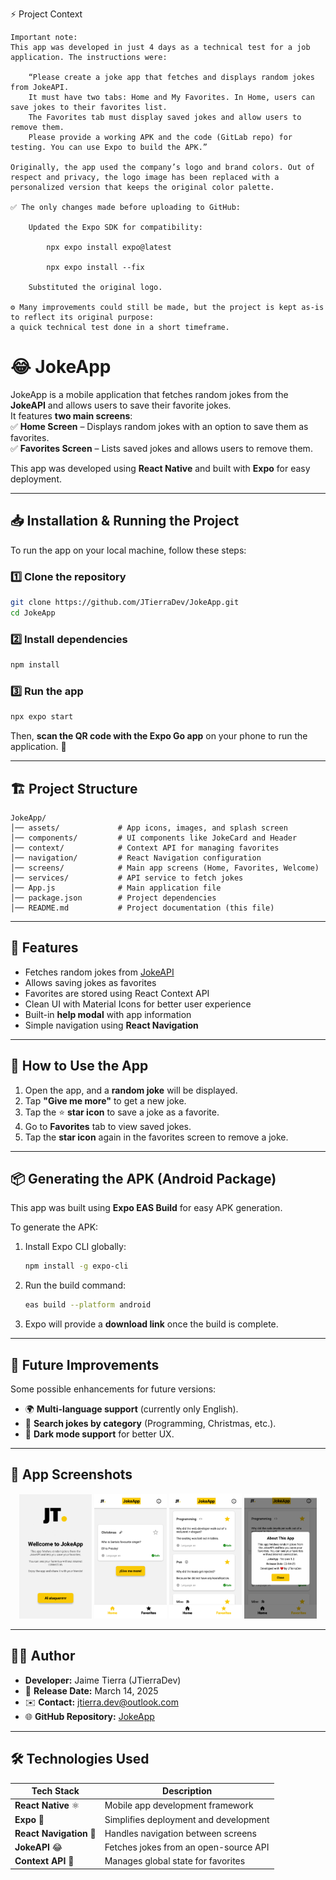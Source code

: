 ⚡️ Project Context

    Important note:
    This app was developed in just 4 days as a technical test for a job application. The instructions were:

        “Please create a joke app that fetches and displays random jokes from JokeAPI.
        It must have two tabs: Home and My Favorites. In Home, users can save jokes to their favorites list.
        The Favorites tab must display saved jokes and allow users to remove them.
        Please provide a working APK and the code (GitLab repo) for testing. You can use Expo to build the APK.”

    Originally, the app used the company’s logo and brand colors. Out of respect and privacy, the logo image has been replaced with a personalized version that keeps the original color palette.

    ✅ The only changes made before uploading to GitHub:

        Updated the Expo SDK for compatibility:

            npx expo install expo@latest

            npx expo install --fix

        Substituted the original logo.

    ⚙️ Many improvements could still be made, but the project is kept as-is to reflect its original purpose:
    a quick technical test done in a short timeframe.
    
# 😂 JokeApp

JokeApp is a mobile application that fetches random jokes from the **JokeAPI** and allows users to save their favorite jokes.  
It features **two main screens**:  
✅ **Home Screen** – Displays random jokes with an option to save them as favorites.  
✅ **Favorites Screen** – Lists saved jokes and allows users to remove them.

This app was developed using **React Native** and built with **Expo** for easy deployment.

---

## 📥 Installation & Running the Project

To run the app on your local machine, follow these steps:

### 1️⃣ Clone the repository
```sh
git clone https://github.com/JTierraDev/JokeApp.git
cd JokeApp
```

### 2️⃣ Install dependencies
```sh
npm install
```

### 3️⃣ Run the app
```sh
npx expo start
```
Then, **scan the QR code with the Expo Go app** on your phone to run the application. 📱

---

## 🏗️ Project Structure

```
JokeApp/
│── assets/             # App icons, images, and splash screen
│── components/         # UI components like JokeCard and Header
│── context/            # Context API for managing favorites
│── navigation/         # React Navigation configuration
│── screens/            # Main app screens (Home, Favorites, Welcome)
│── services/           # API service to fetch jokes
│── App.js              # Main application file
│── package.json        # Project dependencies
│── README.md           # Project documentation (this file)
```

---

## 📌 Features

- Fetches random jokes from [JokeAPI](https://sv443.net/jokeapi/v2/)
- Allows saving jokes as favorites
- Favorites are stored using React Context API
- Clean UI with Material Icons for better user experience
- Built-in **help modal** with app information
- Simple navigation using **React Navigation**

---

## 🎯 How to Use the App

1. Open the app, and a **random joke** will be displayed.
2. Tap **"Give me more"** to get a new joke.
3. Tap the ⭐ **star icon** to save a joke as a favorite.
4. Go to **Favorites** tab to view saved jokes.
5. Tap the **star icon** again in the favorites screen to remove a joke.

---

## 📦 Generating the APK (Android Package)

This app was built using **Expo EAS Build** for easy APK generation.

To generate the APK:

1. Install Expo CLI globally:
   ```sh
   npm install -g expo-cli
   ```

2. Run the build command:
   ```sh
   eas build --platform android
   ```

3. Expo will provide a **download link** once the build is complete.

---

## 🚀 Future Improvements

Some possible enhancements for future versions:

- 🌍 **Multi-language support** (currently only English).
- 🔎 **Search jokes by category** (Programming, Christmas, etc.).
- 🎨 **Dark mode support** for better UX.

---

## 📸 App Screenshots

<p align="center">
  <img src="./screenshots/JokeApp_WellcomeScreen.png" alt="Welcome Screen" width="23%"/>
  <img src="./screenshots/JokeApp_HomeScreen.png" alt="Home Screen" width="23%"/>
  <img src="./screenshots/JokeApp_FavoritesScreen.png" alt="Favorites Screen" width="23%"/>
  <img src="./screenshots/JokeApp_Info.png" alt="Info Screen" width="23%"/>
</p>

---

## 👨‍💻 Author

- **Developer:** Jaime Tierra (JTierraDev)
- 📅 **Release Date:** March 14, 2025
- ✉️ **Contact:** [jtierra.dev@outlook.com](mailto:jtierra.dev@outlook.com)
- 🌐 **GitHub Repository:** [JokeApp](https://github.com/JTierraDev/JokeApp)

---

## 🛠️ Technologies Used

| Tech Stack  | Description |
|-------------|------------|
| **React Native** ⚛️ | Mobile app development framework |
| **Expo** 🚀 | Simplifies deployment and development |
| **React Navigation** 🔄 | Handles navigation between screens |
| **JokeAPI** 😂 | Fetches jokes from an open-source API |
| **Context API** 📂 | Manages global state for favorites |
